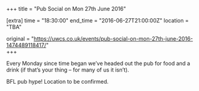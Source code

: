+++
title = "Pub Social on Mon 27th June 2016"

[extra]
time = "18:30:00"
end_time = "2016-06-27T21:00:00Z"
location = "TBA"

original = "https://uwcs.co.uk/events/pub-social-on-mon-27th-june-2016-1474489118417/"    
+++

Every Monday since time began we’ve headed out the pub for food and a drink (if that’s your thing – for many of us it isn’t).

BFL pub hype\! Location to be confirmed.

